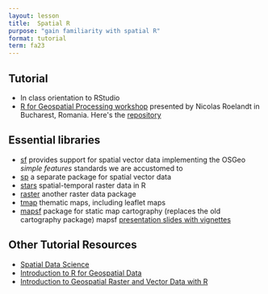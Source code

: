 ```yaml
---
layout: lesson
title:  Spatial R
purpose: "gain familiarity with spatial R"
format: tutorial
term: fa23
---
```


## Tutorial

- In class orientation to RStudio
- [R for Geospatial Processing workshop](https://bakaniko.github.io/FOSS4G2019_Geoprocessing_with_R_workshop/) presented by Nicolas Roelandt in Bucharest, Romania. Here's the [repository](https://github.com/Bakaniko/FOSS4G2019_Geoprocessing_with_R_workshop)

## Essential libraries

- [sf](https://r-spatial.github.io/sf/) provides support for spatial vector data implementing the OSGeo *simple features*  standards we are accustomed to
- [sp](https://cran.r-project.org/web/packages/sp) a separate package for spatial vector data
- [stars](https://r-spatial.github.io/stars/) spatial-temporal raster data in R
- [raster](https://cran.r-project.org/web/packages/raster) another raster data package
- [tmap](https://r-tmap.github.io/tmap/) thematic maps, including leaflet maps
- [mapsf](https://riatelab.github.io/mapsf/) package for static map cartography (replaces the old cartography package) mapsf [presentation slides with vignettes](https://rcarto.github.io/user2021)


## Other Tutorial Resources

- [Spatial Data Science](https://rspatial.org)
- [Introduction to R for Geospatial Data](https://datacarpentry.org/r-intro-geospatial/)
- [Introduction to Geospatial Raster and Vector Data with R](https://datacarpentry.org/r-raster-vector-geospatial/)
